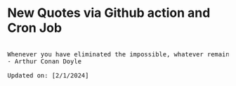 # New Quotes via Github action and Cron Job

<pre>
<!-- #quote -->
Whenever you have eliminated the impossible, whatever remains, however improbable, must be the truth.
- Arthur Conan Doyle

Updated on: [2/1/2024]
<!-- #quoteEnd -->
</pre>
